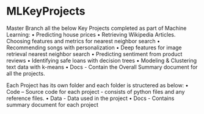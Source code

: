 # MLKeyProjects
Master Branch all the below Key Projects completed as part of Machine Learning:
    •	Predicting house prices
    •	Retrieving Wikipedia Articles. Choosing features and metrics for nearest neighbor search
    •	Recommending songs with personalization
    •	Deep features for image retrieval nearest neighbor search
    •	Predicting sentiment from product reviews
    •	Identifying safe loans with decision trees
    •	Modeling & Clustering text data with k-means
    •	Docs - Contain the Overall Summary document for all the projects.

Each Project has its own folder and each folder is structered as below:
    •	Code –  Source code for each project - consists of python files and any reference files.
    •	Data  - Data used in the project
    •	Docs -  Contains summary document for each project

